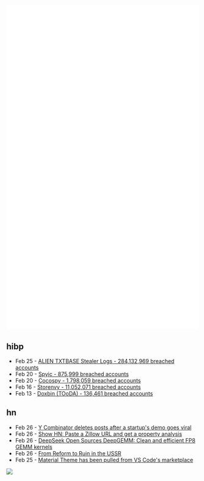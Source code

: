 ![Metrics](https://raw.githubusercontent.com/phixion/phixion/master/metrics.svg)

## hibp

<!--
for https://github.com/phixion/phixion/blob/main/.github/workflows/feeds.yml
-->
<!--START_SECTION:haveibeenpwnd-->
- Feb 25 - [ALIEN TXTBASE Stealer Logs - 284,132,969 breached accounts](https://haveibeenpwned.com/PwnedWebsites#AlienStealerLogs)
- Feb 20 - [Spyic - 875,999 breached accounts](https://haveibeenpwned.com/PwnedWebsites#Spyic)
- Feb 20 - [Cocospy - 1,798,059 breached accounts](https://haveibeenpwned.com/PwnedWebsites#Cocospy)
- Feb 16 - [Storenvy - 11,052,071 breached accounts](https://haveibeenpwned.com/PwnedWebsites#Storenvy)
- Feb 13 - [Doxbin (TOoDA) - 136,461 breached accounts](https://haveibeenpwned.com/PwnedWebsites#DoxbinTOoDA)
<!--END_SECTION:haveibeenpwnd-->

## hn

<!--
for https://github.com/phixion/phixion/blob/main/.github/workflows/feeds.yml
-->
<!--START_SECTION:hn-->
- Feb 26 - [Y Combinator deletes posts after a startup's demo goes viral](https://techcrunch.com/2025/02/25/y-combinator-deletes-posts-after-a-startups-demo-goes-viral/)
- Feb 26 - [Show HN: Paste a Zillow URL and get a property analysis](https://www.trymasterkey.com/properties/1100-leavenworth-st-a-p-t-4-san-francisco-nob-hill-ca-94109)
- Feb 26 - [DeepSeek Open Sources DeepGEMM: Clean and efficient FP8 GEMM kernels](https://github.com/deepseek-ai/DeepGEMM)
- Feb 26 - [From Reform to Ruin in the USSR](https://www.cogitations.co/p/from-reform-to-ruin-in-the-ussr)
- Feb 25 - [Material Theme has been pulled from VS Code's marketplace](https://github.com/material-theme/vsc-material-theme/discussions/1313)
<!--END_SECTION:hn-->

<!--
for https://yhype.me
-->
![](https://hit.yhype.me/github/profile?user_id=13013670)
